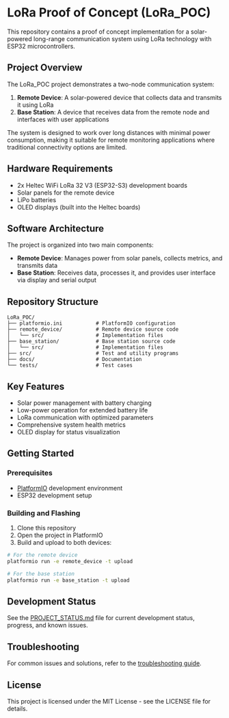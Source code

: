 # LoRa Proof of Concept (LoRa_POC)

This repository contains a proof of concept implementation for a solar-powered long-range communication system using LoRa technology with ESP32 microcontrollers.

## Project Overview

The LoRa_POC project demonstrates a two-node communication system:

1. **Remote Device**: A solar-powered device that collects data and transmits it using LoRa
2. **Base Station**: A device that receives data from the remote node and interfaces with user applications

The system is designed to work over long distances with minimal power consumption, making it suitable for remote monitoring applications where traditional connectivity options are limited.

## Hardware Requirements

- 2x Heltec WiFi LoRa 32 V3 (ESP32-S3) development boards
- Solar panels for the remote device
- LiPo batteries
- OLED displays (built into the Heltec boards)

## Software Architecture

The project is organized into two main components:

- **Remote Device**: Manages power from solar panels, collects metrics, and transmits data
- **Base Station**: Receives data, processes it, and provides user interface via display and serial output

## Repository Structure

```
LoRa_POC/
├── platformio.ini           # PlatformIO configuration
├── remote_device/           # Remote device source code
│   └── src/                 # Implementation files
├── base_station/            # Base station source code
│   └── src/                 # Implementation files
├── src/                     # Test and utility programs
├── docs/                    # Documentation
└── tests/                   # Test cases
```

## Key Features

- Solar power management with battery charging
- Low-power operation for extended battery life
- LoRa communication with optimized parameters
- Comprehensive system health metrics
- OLED display for status visualization

## Getting Started

### Prerequisites

- [PlatformIO](https://platformio.org/) development environment
- ESP32 development setup

### Building and Flashing

1. Clone this repository
2. Open the project in PlatformIO
3. Build and upload to both devices:

```bash
# For the remote device
platformio run -e remote_device -t upload

# For the base station
platformio run -e base_station -t upload
```

## Development Status

See the [PROJECT_STATUS.md](PROJECT_STATUS.md) file for current development status, progress, and known issues.

## Troubleshooting

For common issues and solutions, refer to the [troubleshooting guide](docs/troubleshooting.md).

## License

This project is licensed under the MIT License - see the LICENSE file for details.